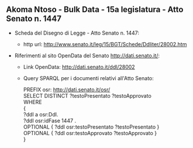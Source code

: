 ## Akoma Ntoso - Bulk Data - 15a legislatura - Atto Senato n. 1447 ##

* Scheda del Disegno di Legge - Atto Senato n. 1447:
	* http url: http://www.senato.it/leg/15/BGT/Schede/Ddliter/28002.htm

* Riferimenti al sito OpenData del Senato http://dati.senato.it/:
	* Link OpenData: http://dati.senato.it/ddl/28002
	* Query SPARQL per i documenti relativi all'Atto Senato:

        PREFIX osr: <http://dati.senato.it/osr/>  
		SELECT DISTINCT ?testoPresentato ?testoApprovato  
		WHERE  
		{  
		    ?ddl a osr:Ddl.  
		    ?ddl osr:idFase 1447 .  
		    OPTIONAL { ?ddl osr:testoPresentato ?testoPresentato }  
		    OPTIONAL { ?ddl osr:testoApprovato ?testoApprovato }  
		}
		
